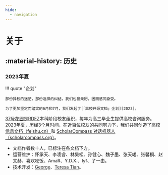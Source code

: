 ```yaml
---
hide:
  - navigation
---
```


# 关于

## :material-history: 历史

### 2023年夏

!!! quote "企划"

    那份择校的迷茫，那份选择的纠结，我们也曾亲历，因而感同身受。

    为了更加坚定而踏实的6月和7月，我们发起了[「高校开源文档」企划][2023]。

[37号花园][2023]是[RDFZ](https://www.rdfz.cn)本科阶段校友组织，每年为高三毕业生提供高校咨询服务。2023年夏，历经3个月时间，在近百位校友的共同努力下，我们共同创造了[高校信息文档（feishu.cn）](https://vp6uagfi94.feishu.cn/docx/FNxFdBfqZo7RHKxfJ60c01bXnyb)和 [ScholarCompass 对话机器人（scholarcompass.org）](https://scholarcompass.org)。

- 文档作者数十人，已标注在各文档下方。
- 运营维护：怀承天、李凌睿、林昊松、孙健心、魏子墨、张天翊、张馨桐、赵文赫、喜欢吃饭、AmaR、Y.D.X.、lyf、了一由。
- 技术开发：[George](https://github.com/GeorgeWang26)、[Teresa Tian](https://github.com/Astatine-213-Tian)。

[2023]: https://mp.weixin.qq.com/s/434bcZ4Jhuar610jqSgBWA

